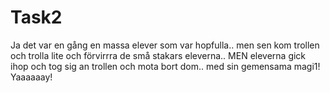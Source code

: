 # Task2

Ja det var en gång en massa elever som var hopfulla.. men sen kom trollen och trolla lite och förvirrra 
de små stakars eleverna.. MEN eleverna gick ihop och tog sig an trollen och mota bort dom.. med sin 
gemensama magi1!  Yaaaaaay!
